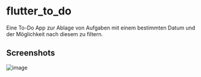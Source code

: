 # flutter_to_do

Eine To-Do App zur Ablage von Aufgaben mit einem bestimmten Datum und der Möglichkeit nach diesem zu filtern.

## Screenshots

![image](https://github.com/timo-js/flutter_to_do/assets/71650238/aeb5801b-8709-4bab-8b69-ddd93b53034e)
